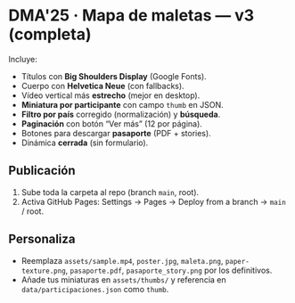 # DMA'25 · Mapa de maletas — v3 (completa)

Incluye:
- Títulos con **Big Shoulders Display** (Google Fonts).
- Cuerpo con **Helvetica Neue** (con fallbacks).
- Vídeo vertical más **estrecho** (mejor en desktop).
- **Miniatura por participante** con campo `thumb` en JSON.
- **Filtro por país** corregido (normalización) y **búsqueda**.
- **Paginación** con botón “Ver más” (12 por página).
- Botones para descargar **pasaporte** (PDF + stories).
- Dinámica **cerrada** (sin formulario).

## Publicación
1. Sube toda la carpeta al repo (branch `main`, root).
2. Activa GitHub Pages: Settings → Pages → Deploy from a branch → `main` / root.

## Personaliza
- Reemplaza `assets/sample.mp4`, `poster.jpg`, `maleta.png`, `paper-texture.png`, `pasaporte.pdf`, `pasaporte_story.png` por los definitivos.
- Añade tus miniaturas en `assets/thumbs/` y referencia en `data/participaciones.json` como `thumb`.
